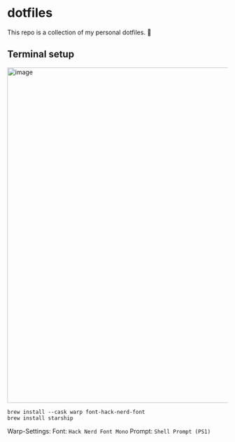 # dotfiles

This repo is a collection of my personal dotfiles. 🤖

## Terminal setup

<img width="766" alt="image" src="https://github.com/jonashammerschmidt/dotfiles/assets/1522958/cc0d445c-8773-4c30-bde1-767454def893">

```
brew install --cask warp font-hack-nerd-font
brew install starship
```

Warp-Settings:
Font: `Hack Nerd Font Mono`
Prompt: `Shell Prompt (PS1)`
